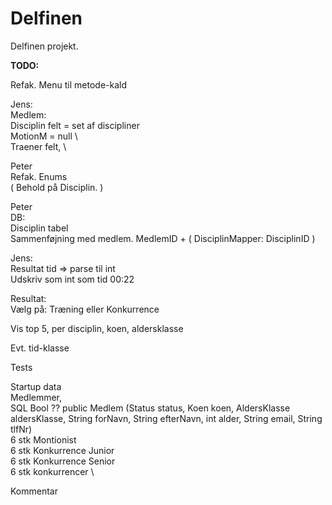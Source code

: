 # Delfinen

Delfinen projekt.


**TODO:**

Refak. Menu til metode-kald

Jens: \
Medlem: \
    Disciplin felt = set af discipliner \
    MotionM = null \   
    Traener felt, \

Peter \
Refak. Enums \
    ( Behold på Disciplin. )

Peter \
DB: \
Disciplin tabel \
Sammenføjning med medlem.
MedlemID + ( DisciplinMapper: DisciplinID )

Jens: \
Resultat tid => parse til int \
    Udskriv som int som tid 00:22


Resultat: \
    Vælg på: Træning eller Konkurrence


Vis top 5, per disciplin, koen, aldersklasse

Evt. tid-klasse

Tests

Startup data \
    Medlemmer, \
    SQL Bool ?? 
    public Medlem (Status status, Koen koen, AldersKlasse aldersKlasse, String forNavn, String efterNavn, int alder, String email, String tlfNr) \
    6 stk Montionist \
    6 stk Konkurrence Junior \
    6 stk Konkurrence Senior \
    6 stk konkurrencer \
    
    

Kommentar